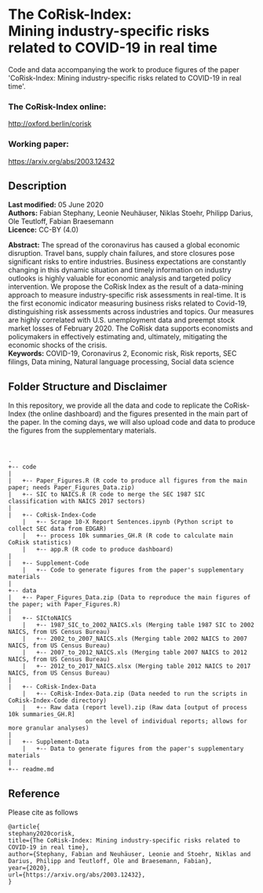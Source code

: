 # The CoRisk-Index: <br> Mining industry-specific risks related to COVID-19 in real time

Code and data accompanying the work to produce figures of the paper 'CoRisk-Index: Mining industry-specific risks related to COVID-19 in real time'.

### The CoRisk-Index online:
http://oxford.berlin/corisk

### Working paper:
https://arxiv.org/abs/2003.12432

## Description
**Last modified:** 05 June 2020 <br>
**Authors:** Fabian Stephany, Leonie Neuhäuser, Niklas Stoehr, Philipp Darius, Ole Teutloff, Fabian Braesemann<br>
**Licence:** CC-BY (4.0)

**Abstract:** The spread of the coronavirus has caused a global economic disruption. Travel bans, supply chain failures, and store closures pose significant risks to entire industries. Business expectations are constantly changing in this dynamic situation and timely information on industry outlooks is highly valuable for economic analysis and targeted policy intervention. We propose the CoRisk Index as the result of a data-mining approach to measure industry-specific risk assessments in real-time. It is the first economic indicator measuring business risks related to Covid-19, distinguishing risk assessments across industries and topics. Our measures are highly correlated with U.S. unemployment data and preempt stock market losses of February 2020. The CoRisk data supports economists and policymakers in effectively estimating and, ultimately, mitigating the economic shocks of the crisis. <br>
**Keywords:** COVID-19, Coronavirus 2, Economic risk, Risk reports, SEC filings, Data mining, Natural language processing, Social data science


## Folder Structure and Disclaimer
In this repository, we provide all the data and code to replicate the CoRisk-Index (the online dashboard) and the figures presented in the main part of the paper. In the coming days, we will also upload code and data to produce the figures from the supplementary materials.

<br>

```
.
+-- code
|
|   +-- Paper_Figures.R (R code to produce all figures from the main paper; needs Paper_Figures_Data.zip)
|   +-- SIC to NAICS.R (R code to merge the SEC 1987 SIC classification with NAICS 2017 sectors)
|
|   +-- CoRisk-Index-Code
    |   +-- Scrape 10-X Report Sentences.ipynb (Python script to collect SEC data from EDGAR)
    |   +-- process 10k summaries_GH.R (R code to calculate main CoRisk statistics)
    |   +-- app.R (R code to produce dashboard)
|
|   +-- Supplement-Code
    |   +-- Code to generate figures from the paper's supplementary materials
|
+-- data
|   +-- Paper_Figures_Data.zip (Data to reproduce the main figures of the paper; with Paper_Figures.R)
|
|   +-- SICtoNAICS
    |   +-- 1987_SIC_to_2002_NAICS.xls (Merging table 1987 SIC to 2002 NAICS, from US Census Bureau)
    |   +-- 2002_to_2007_NAICS.xls (Merging table 2002 NAICS to 2007 NAICS, from US Census Bureau)
    |   +-- 2007_to_2012_NAICS.xls (Merging table 2007 NAICS to 2012 NAICS, from US Census Bureau)
    |   +-- 2012_to_2017_NAICS.xlsx (Merging table 2012 NAICS to 2017 NAICS, from US Census Bureau)
|
|   +-- CoRisk-Index-Data
    |   +-- CoRisk-Index-Data.zip (Data needed to run the scripts in CoRisk-Index-Code directory)
    |   +-- Raw data (report level).zip (Raw data [output of process 10k summaries_GH.R]
                      on the level of individual reports; allows for more granular analyses) 
|                   
|   +-- Supplement-Data
    |   +-- Data to generate figures from the paper's supplementary materials
|
+-- readme.md
```

## Reference
Please cite as follows 

```
@article{
stephany2020corisk,
title={The CoRisk-Index: Mining industry-specific risks related to COVID-19 in real time},
author={Stephany, Fabian and Neuhäuser, Leonie and Stoehr, Niklas and Darius, Philipp and Teutloff, Ole and Braesemann, Fabian},
year={2020},
url={https://arxiv.org/abs/2003.12432},
}
```




